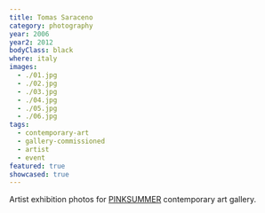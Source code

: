 ```yaml
---
title: Tomas Saraceno
category: photography
year: 2006
year2: 2012
bodyClass: black
where: italy
images:
  - ./01.jpg
  - ./02.jpg
  - ./03.jpg
  - ./04.jpg
  - ./05.jpg
  - ./06.jpg
tags:
  - contemporary-art
  - gallery-commissioned
  - artist
  - event
featured: true
showcased: true
---
```


Artist exhibition photos for [PINKSUMMER](http://pinksummer.com) contemporary art gallery.
